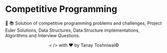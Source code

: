 # Competitive Programming
:pushpin: :books: Solution of competitive programming problems and challenges, Project Euler Solutions, Data Structures, Data Structure implementations, Algorithms and Interview Questions.

<p align="center">< /> with &hearts; by Tanay Toshniwal&copy;</p>

